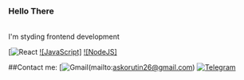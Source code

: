 
### Hello There 
<br> I'm styding frontend development

[![React](https://img.shields.io/badge/React-20232A?style=for-the-badge&logo=react&logoColor=61DAFB)
[![JavaScript]](https://img.shields.io/badge/JavaScript-F7DF1E?style=for-the-badge&logo=javascript&logoColor=black)
[![NodeJS]](https://img.shields.io/badge/Node.js-43853D?style=for-the-badge&logo=node.js&logoColor=white)

##Contact me:
[![Gmail](https://img.shields.io/badge/Gmail-D14836?style=for-the-badge&logo=gmail&logoColor=white)(mailto:askorutin26@gmail.com)
[![Telegram](https://img.shields.io/badge/Telegram-30363d?style=for-the-badge&logo=Telegram)](https://t.me/askor26)

